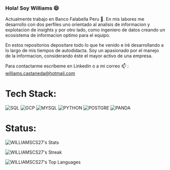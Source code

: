 ### Hola! Soy Williams 😄⁣ 

⁣⁣Actualmente trabajo en Banco Falabella Peru 🔭. En mis labores me desarrollo con dos perfiles uno orientado al analisis de informacion y explotacion de insights y por otro lado, como ingeniero de datos creando un ecosistema de informacion optimo para el equipo.

En estos repositorios depositare todo lo que he venido e iré desarrollando a lo largo de mis tiempos de autodidacta. Soy un apasionado por el manejo de la informacion, considerando éste el mayor activo de una empresa.

Para contactarme escribeme en Linkedin o a mi correo 📫 : williams.castaneda@hotmail.com

 # Tech Stack:

![SQL](https://github.com/WilliamsCS27/williamscastaneda/assets/51034523/59f4201a-c636-43bb-b156-1de569e72a10) ![GCP](https://github.com/WilliamsCS27/williamscastaneda/assets/51034523/a76ecaf8-72a4-4b7f-9357-3826e614885d) ![MYSQL](https://github.com/WilliamsCS27/williamscastaneda/assets/51034523/2311a532-9bb5-464c-8b47-48a2c02aaad9) ![PYTHON](https://github.com/WilliamsCS27/williamscastaneda/assets/51034523/c5843201-8333-4cba-b716-718e169e0f05) ![POSTGRE](https://github.com/WilliamsCS27/williamscastaneda/assets/51034523/40c63034-5653-4428-a4a9-9281205fc52b) ![PANDA](https://github.com/WilliamsCS27/williamscastaneda/assets/51034523/dc9cdfdc-e7b4-4efe-a9c0-1143711f8965)



 # Status:

![WILLIAMSCS27's Stats](https://github-readme-stats.vercel.app/api?username=WILLIAMSCS27&theme=vue-dark&show_icons=true&hide_border=true&count_private=true)
 
![WILLIAMSCS27's Streak](https://github-readme-streak-stats.herokuapp.com/?user=WILLIAMSCS27&theme=vue-dark&hide_border=true)

![WILLIAMSCS27's Top Languages](https://github-readme-stats.vercel.app/api/top-langs/?username=WILLIAMSCS27&theme=vue-dark&show_icons=true&hide_border=true&layout=compact)

